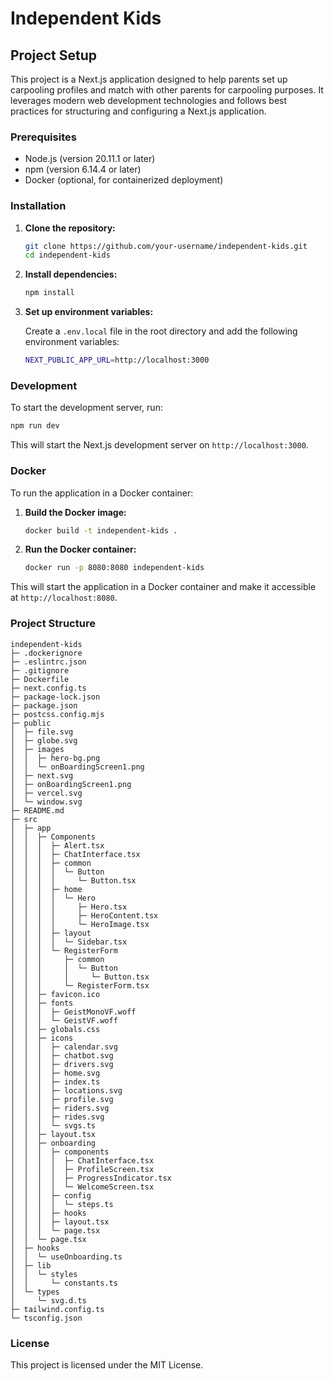 # Independent Kids

## Project Setup

This project is a Next.js application designed to help parents set up carpooling profiles and match with other parents for carpooling purposes. It leverages modern web development technologies and follows best practices for structuring and configuring a Next.js application.

### Prerequisites

- Node.js (version 20.11.1 or later)
- npm (version 6.14.4 or later)
- Docker (optional, for containerized deployment)

### Installation

1. **Clone the repository:**

   ```bash
   git clone https://github.com/your-username/independent-kids.git
   cd independent-kids
   ```

2. **Install dependencies:**

   ```bash
   npm install
   ```

3. **Set up environment variables:**

   Create a `.env.local` file in the root directory and add the following environment variables:

   ```bash
   NEXT_PUBLIC_APP_URL=http://localhost:3000
   ```

### Development

To start the development server, run:

```bash
npm run dev
```

This will start the Next.js development server on `http://localhost:3000`.


### Docker

To run the application in a Docker container:

1. **Build the Docker image:**

   ```bash
   docker build -t independent-kids .
   ```

2. **Run the Docker container:**

   ```bash
   docker run -p 8080:8080 independent-kids
   ```

This will start the application in a Docker container and make it accessible at `http://localhost:8080`.

### Project Structure

```
independent-kids
├─ .dockerignore
├─ .eslintrc.json
├─ .gitignore
├─ Dockerfile
├─ next.config.ts
├─ package-lock.json
├─ package.json
├─ postcss.config.mjs
├─ public
│  ├─ file.svg
│  ├─ globe.svg
│  ├─ images
│  │  ├─ hero-bg.png
│  │  └─ onBoardingScreen1.png
│  ├─ next.svg
│  ├─ onBoardingScreen1.png
│  ├─ vercel.svg
│  └─ window.svg
├─ README.md
├─ src
│  ├─ app
│  │  ├─ Components
│  │  │  ├─ Alert.tsx
│  │  │  ├─ ChatInterface.tsx
│  │  │  ├─ common
│  │  │  │  └─ Button
│  │  │  │     └─ Button.tsx
│  │  │  ├─ home
│  │  │  │  └─ Hero
│  │  │  │     ├─ Hero.tsx
│  │  │  │     ├─ HeroContent.tsx
│  │  │  │     └─ HeroImage.tsx
│  │  │  ├─ layout
│  │  │  │  └─ Sidebar.tsx
│  │  │  └─ RegisterForm
│  │  │     ├─ common
│  │  │     │  └─ Button
│  │  │     │     └─ Button.tsx
│  │  │     └─ RegisterForm.tsx
│  │  ├─ favicon.ico
│  │  ├─ fonts
│  │  │  ├─ GeistMonoVF.woff
│  │  │  └─ GeistVF.woff
│  │  ├─ globals.css
│  │  ├─ icons
│  │  │  ├─ calendar.svg
│  │  │  ├─ chatbot.svg
│  │  │  ├─ drivers.svg
│  │  │  ├─ home.svg
│  │  │  ├─ index.ts
│  │  │  ├─ locations.svg
│  │  │  ├─ profile.svg
│  │  │  ├─ riders.svg
│  │  │  ├─ rides.svg
│  │  │  └─ svgs.ts
│  │  ├─ layout.tsx
│  │  ├─ onboarding
│  │  │  ├─ components
│  │  │  │  ├─ ChatInterface.tsx
│  │  │  │  ├─ ProfileScreen.tsx
│  │  │  │  ├─ ProgressIndicator.tsx
│  │  │  │  └─ WelcomeScreen.tsx
│  │  │  ├─ config
│  │  │  │  └─ steps.ts
│  │  │  ├─ hooks
│  │  │  ├─ layout.tsx
│  │  │  └─ page.tsx
│  │  └─ page.tsx
│  ├─ hooks
│  │  └─ useOnboarding.ts
│  ├─ lib
│  │  └─ styles
│  │     └─ constants.ts
│  └─ types
│     └─ svg.d.ts
├─ tailwind.config.ts
└─ tsconfig.json

```

### License

This project is licensed under the MIT License.
